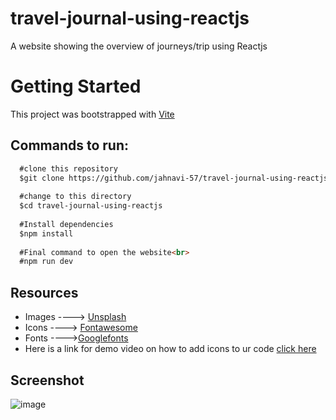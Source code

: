 # travel-journal-using-reactjs
A website showing the overview of journeys/trip using Reactjs

# Getting Started
This project was bootstrapped with [Vite](url)<br>
## Commands to run:

```markdown
  #clone this repository
  $git clone https://github.com/jahnavi-57/travel-journal-using-reactjs
  
  #change to this directory
  $cd travel-journal-using-reactjs
  
  #Install dependencies
  $npm install
  
  #Final command to open the website<br>
  #npm run dev
```
## Resources
- Images       ----> [Unsplash](https://unsplash.com/s/photos/source)
- Icons         ----> [Fontawesome](https://fontawesome.com/search?m=free&o=r)
- Fonts         ---->[Googlefonts](https://fonts.google.com)
- Here is a link for demo video on how to add icons to ur code [click here](https://www.youtube.com/watch?v=7fdpzXeXbcE)

## Screenshot
![image](https://github.com/Jahnavi-57/travel-journal-using-reactjs/assets/130915370/eb9874b4-28b2-4f3d-8eec-6aeb46678dc5)


